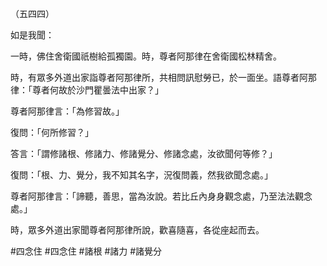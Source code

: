 （五四四）

如是我聞：

一時，佛住舍衛國祇樹給孤獨園。時，尊者阿那律在舍衛國松林精舍。

時，有眾多外道出家詣尊者阿那律所，共相問訊慰勞已，於一面坐。語尊者阿那律：「尊者何故於沙門瞿曇法中出家？」

尊者阿那律言：「為修習故。」

復問：「何所修習？」

答言：「謂修諸根、修諸力、修諸覺分、修諸念處，汝欲聞何等修？」

復問：「根、力、覺分，我不知其名字，況復問義，然我欲聞念處。」

尊者阿那律言：「諦聽，善思，當為汝說。若比丘內身身觀念處，乃至法法觀念處。」

時，眾多外道出家聞尊者阿那律所說，歡喜隨喜，各從座起而去。





#四念住
#四念住
#諸根
#諸力
#諸覺分
